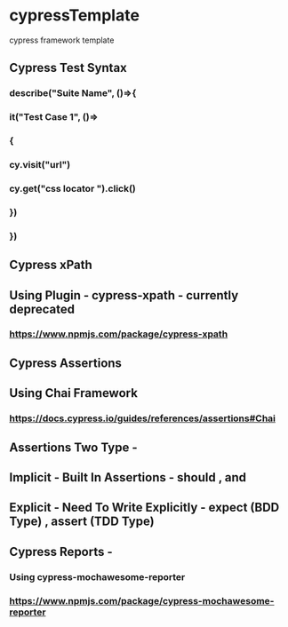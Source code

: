 # cypressTemplate
cypress framework template

## Cypress Test Syntax
### describe("Suite Name", ()=>{

###    it("Test Case 1", ()=>
###    {
###        cy.visit("url")
###        cy.get("css locator ").click()
###    })
### })

## Cypress xPath
## Using Plugin - cypress-xpath - currently deprecated
### https://www.npmjs.com/package/cypress-xpath

## Cypress Assertions
## Using Chai Framework
### https://docs.cypress.io/guides/references/assertions#Chai

## Assertions Two Type - 
## Implicit - Built In Assertions - should , and
## Explicit - Need To Write Explicitly - expect  (BDD Type) , assert (TDD Type)

## Cypress Reports - 
### Using cypress-mochawesome-reporter 
### https://www.npmjs.com/package/cypress-mochawesome-reporter